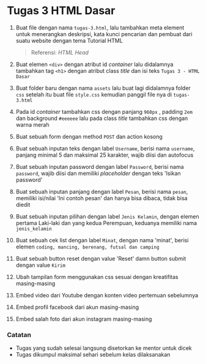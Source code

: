 # Tugas 3 HTML Dasar

1. Buat file dengan nama `tugas-3.html`, lalu tambahkan meta element untuk menerangkan deskripsi, kata kunci pencarian dan pembuat dari suatu website dengan tema Tutorial HTML
    > Referensi: _HTML Head_

2. Buat elemen `<div>` dengan atribut id _container_ lalu didalamnya tambahkan tag `<h1>` dengan atribut class _title_ dan isi teks `Tugas 3 - HTML Dasar`

3. Buat folder baru dengan nama `assets` lalu buat lagi didalamnya folder `css` setelah itu buat file `style.css` kemudian panggil file nya di `tugas-3.html`

4. Pada id _container_ tambahkan css dengan panjang `960px` , padding `2em` dan background `#eeeeee` lalu pada class _title_ tambahkan css dengan warna merah

5. Buat sebuah form dengan method `POST` dan action kosong

6. Buat sebuah inputan teks dengan label `Username`, berisi nama `username`, panjang minimal 5 dan maksimal 25 karakter, wajib diisi dan autofocus

7. Buat sebuah inputan password dengan label `Password`, berisi nama `password`, wajib diisi dan memiliki _placeholder_ dengan teks 'Isikan password'

8. Buat sebuah inputan panjang dengan label `Pesan`, berisi nama `pesan`, memiliki isi/nilai 'Ini contoh pesan' dan hanya bisa dibaca, tidak bisa diedit

9. Buat sebuah inputan pilihan dengan label `Jenis Kelamin`, dengan elemen pertama Laki-laki dan yang kedua Perempuan, keduanya memiliki nama `jenis_kelamin`

10. Buat sebuah cek list dengan label `Minat`, dengan nama 'minat', berisi elemen `coding, mancing, berenang, futsal dan camping`

11. Buat sebuah button reset dengan value 'Reset' damn button submit dengan value `Kirim`

12. Ubah tampilan form menggunakan css sesuai dengan kreatifitas masing-masing

13. Embed video dari Youtube dengan konten video pertemuan sebelumnya 

14. Embed profil facebook dari akun masing-masing

15. Embed salah foto dari akun instagram masing-masing

### Catatan
- Tugas yang sudah selesai langsung disetorkan ke mentor untuk dicek
- Tugas dikumpul maksimal sehari sebelum kelas dilaksanakan